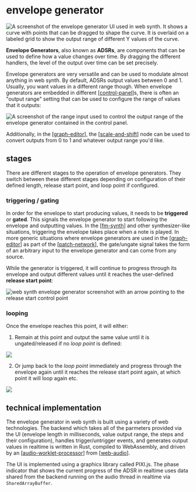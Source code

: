 # envelope generator

![A screenshot of the envelope generator UI used in web synth.  It shows a curve with points that can be dragged to shape the curve.  It is overlaid on a labeled grid to show the output range of different Y values of the curve.](https://i.ameo.link/8um.png)

**Envelope Generators**, also known as **ADSRs**, are components that can be used to define how a value changes over time.  By dragging the different handlers, the level of the output over time can be set precisely.

Envelope generators are very versatile and can be used to modulate almost anything in web synth.  By default, ADSRs output values between 0 and 1.  Usually, you want values in a different range though.  When envelope generators are embedded in different [[control-panel]]s, there is often an "output range" setting that can be used to configure the range of values that it outputs:

![A screenshot of the range input used to control the output range of the envelope generator contained in the control panel.](https://i.ameo.link/8un.png)

Additionally, in the [[graph-editor]], the [[scale-and-shift]] node can be used to convert outputs from 0 to 1 and whatever output range you'd like.

## stages

There are different stages to the operation of envelope generators.  They switch between these different stages depending on configuration of their defined length, release start point, and loop point if configured.

### triggering / gating

In order for the envelope to start producing values, it needs to be **triggered** or **gated**.  This signals the envelope generator to start following the envelope and outputting values.  In the [[fm-synth]] and other synthesizer-like situations, triggering the envelope takes place when a note is played.  In more generic situations where envelope generators are used in the [[graph-editor]] as part of the [[patch-network]], the gate/ungate signal takes the form of an arbitrary input to the envelope generator and can come from any source.

While the generator is triggered, it will continue to progress through its envelope and output different values until it reaches the user-defined **release start point**:

![web synth envelope generator screenshot with an arrow pointing to the release start control point](https://i.ameo.link/8uo.png)

### looping

Once the envelope reaches this point, it will either:

1) Remain at this point and output the same value until it is ungated/released if no _loop point_ is defined:

![](https://i.ameo.link/8up.webp)

2) Or jump back to the _loop point_ immediately and progress through the envelope again until it reaches the release start point again, at which point it will loop again etc.

![](https://i.ameo.link/8uq.webp)

## technical implementation

The envelope generator in web synth is built using a variety of web technologies.  The backend which takes all of the parmeters provided via the UI (envelope length in milliseconds, value output range, the steps and their configuration), handles trigger/untrigger events, and generates output values in realtime is written in Rust, compiled to WebAssembly, and driven by an [[audio-worklet-processor]] from [[web-audio]].

The UI is implemented using a graphics library called PIXI.js.  The phase indicator that shows the current progress of the ADSR in realtime uses data shared from the backend running on the audio thread in realtime via `SharedArrayBuffer`.

[//begin]: # "Autogenerated link references for markdown compatibility"
[control-panel]: control-panel "control-panel"
[graph-editor]: graph-editor "graph editor"
[scale-and-shift]: scale-and-shift "scale and shift"
[fm-synth]: fm-synth "FM Synthesizer"
[patch-network]: patch-network "patch-network"
[audio-worklet-processor]: audio-worklet-processor "audio-worklet-processor"
[web-audio]: web-audio "web-audio"
[//end]: # "Autogenerated link references"
